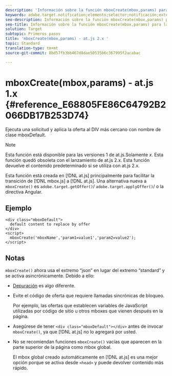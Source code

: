 ```yaml
---
description: 'Información sobre la función mboxCreate(mbox,params) para at.js. '
keywords: adobe.target.notification;elemento;selector;notificación;extensión
seo-description: Información sobre la función mboxCreate(mbox,params) para la biblioteca JavaScript at.js de Adobe Target.
seo-title: Información sobre la función mboxCreate(mbox,params) para la biblioteca JavaScript at.js de Adobe Target.
solution: Target
subtopic: Primeros pasos
title: 'mboxCreate(mbox,params) - at.js 2.x '
topic: Standard
translation-type: tm+mt
source-git-commit: 8bd57fb3bb467d8dae50535b6c367995f2acabac

---
```



# mboxCreate(mbox,params) - at.js 1.x {#reference_E68805FE86C64792B2066DB17B253D74}

Ejecuta una solicitud y aplica la oferta al DIV más cercano con nombre de clase mboxDefault.

>[!NOTE]
>
>Esta función está disponible para las versiones 1 de at.js.Solamente *x*. Esta función quedó obsoleta con el lanzamiento de at.js 2.x. Esta función devuelve el contenido predeterminado si se utiliza con at.js 2.x.

Esta función está creada en [!DNL at.js] principalmente para facilitar la transición de [!DNL mbox.js] a [!DNL at.js]. Una alternativa nueva a `mboxCreate()` es `adobe.target.getOffer()`/ `adobe.target.applyOffer()`/ o la directiva Angular.

## Ejemplo

```
<div class="mboxDefault"> 
  default content to replace by offer 
</div> 
<script> 
  mboxCreate('mboxName','param1=value1','param2=value2'); 
</script>
```

## Notas

`mboxCreate()` ahora usa el extremo “json” en lugar del extremo “standard” y se activa asincrónicamente. Debido a ello:

* [Depuración](../../c-implementing-target/c-implementing-target-for-client-side-web/c-target-debugging-atjs/target-debugging-atjs.md#concept_CAE591DA8C404C22917584ECD4F7494F) es algo diferente.
* Evite el código de oferta que requiere llamadas sincrónicas de bloqueo.

   Por ejemplo, las ofertas que establecen variables de JavaScript utilizadas por código de sitio u otros mboxes que vienen después en la página.

* Asegúrese de tener `<div class="mboxDefault"></div>` antes de invocar `mboxCreate()`, ya que [!DNL at.js] no lo agregará por usted.

* No se recomiendan funciones `mboxCreate()` vacías que aparecen en la parte superior de la página como mbox global.

   El mbox global creado automáticamente en [!DNL at.js] es una mejor opción porque se activa desde `<head>` y puede devolver contenido más rápido.